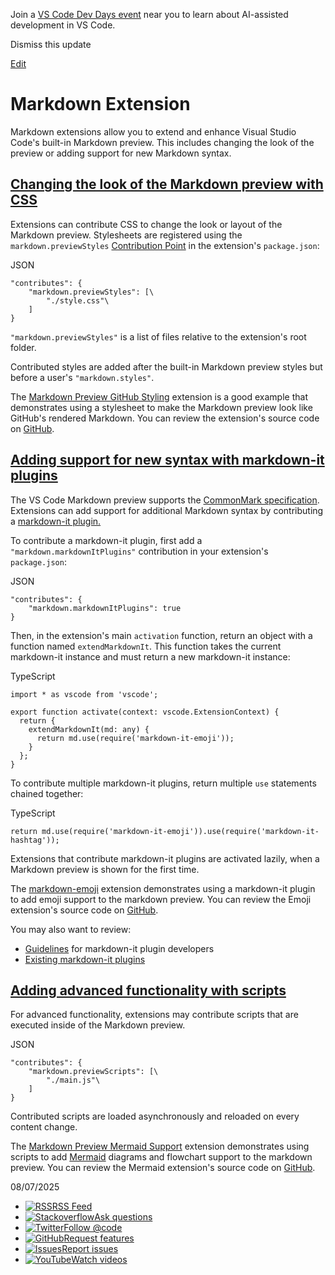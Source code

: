 Join a [VS Code Dev Days event](https://code.visualstudio.com/dev-days) near you to learn about AI-assisted development in VS Code.

Dismiss this update

[Edit](https://vscode.dev/github/microsoft/vscode-docs/blob/main/api/extension-guides/markdown-extension.md "Edit this document in vscode.dev")

# Markdown Extension

Markdown extensions allow you to extend and enhance Visual Studio Code's built-in Markdown preview. This includes changing the look of the preview or adding support for new Markdown syntax.

## [Changing the look of the Markdown preview with CSS](https://code.visualstudio.com/api/extension-guides/markdown-extension\#changing-the-look-of-the-markdown-preview-with-css)

Extensions can contribute CSS to change the look or layout of the Markdown preview. Stylesheets are registered using the `markdown.previewStyles` [Contribution Point](https://code.visualstudio.com/api/references/contribution-points) in the extension's `package.json`:

JSON

```
"contributes": {
    "markdown.previewStyles": [\
        "./style.css"\
    ]
}

```

`"markdown.previewStyles"` is a list of files relative to the extension's root folder.

Contributed styles are added after the built-in Markdown preview styles but before a user's `"markdown.styles"`.

The [Markdown Preview GitHub Styling](https://marketplace.visualstudio.com/items?itemName=bierner.markdown-preview-github-styles) extension is a good example that demonstrates using a stylesheet to make the Markdown preview look like GitHub's rendered Markdown. You can review the extension's source code on [GitHub](https://github.com/mjbvz/vscode-github-markdown-preview-style).

## [Adding support for new syntax with markdown-it plugins](https://code.visualstudio.com/api/extension-guides/markdown-extension\#adding-support-for-new-syntax-with-markdownit-plugins)

The VS Code Markdown preview supports the [CommonMark specification](https://spec.commonmark.org/). Extensions can add support for additional Markdown syntax by contributing a [markdown-it plugin.](https://github.com/markdown-it/markdown-it#syntax-extensions)

To contribute a markdown-it plugin, first add a `"markdown.markdownItPlugins"` contribution in your extension's `package.json`:

JSON

```
"contributes": {
    "markdown.markdownItPlugins": true
}

```

Then, in the extension's main `activation` function, return an object with a function named `extendMarkdownIt`. This function takes the current markdown-it instance and must return a new markdown-it instance:

TypeScript

```
import * as vscode from 'vscode';

export function activate(context: vscode.ExtensionContext) {
  return {
    extendMarkdownIt(md: any) {
      return md.use(require('markdown-it-emoji'));
    }
  };
}

```

To contribute multiple markdown-it plugins, return multiple `use` statements chained together:

TypeScript

```
return md.use(require('markdown-it-emoji')).use(require('markdown-it-hashtag'));

```

Extensions that contribute markdown-it plugins are activated lazily, when a Markdown preview is shown for the first time.

The [markdown-emoji](https://marketplace.visualstudio.com/items?itemName=bierner.markdown-emoji) extension demonstrates using a markdown-it plugin to add emoji support to the markdown preview. You can review the Emoji extension's source code on [GitHub](https://github.com/mjbvz/vscode-markdown-emoji).

You may also want to review:

- [Guidelines](https://github.com/markdown-it/markdown-it/blob/master/docs/development.md) for markdown-it plugin developers
- [Existing markdown-it plugins](https://www.npmjs.com/browse/keyword/markdown-it-plugin)

## [Adding advanced functionality with scripts](https://code.visualstudio.com/api/extension-guides/markdown-extension\#adding-advanced-functionality-with-scripts)

For advanced functionality, extensions may contribute scripts that are executed inside of the Markdown preview.

JSON

```
"contributes": {
    "markdown.previewScripts": [\
        "./main.js"\
    ]
}

```

Contributed scripts are loaded asynchronously and reloaded on every content change.

The [Markdown Preview Mermaid Support](https://marketplace.visualstudio.com/items?itemName=bierner.markdown-mermaid) extension demonstrates using scripts to add [Mermaid](https://mermaid.js.org/) diagrams and flowchart support to the markdown preview. You can review the Mermaid extension's source code on [GitHub](https://github.com/mjbvz/vscode-markdown-mermaid).

08/07/2025

- [![RSS](https://code.visualstudio.com/assets/community/sidebar/rss.svg)RSS Feed](https://code.visualstudio.com/feed.xml)
- [![Stackoverflow](https://code.visualstudio.com/assets/community/sidebar/stackoverflow.svg)Ask questions](https://stackoverflow.com/questions/tagged/vscode)
- [![Twitter](https://code.visualstudio.com/assets/community/sidebar/twitter.svg)Follow @code](https://go.microsoft.com/fwlink/?LinkID=533687)
- [![GitHub](https://code.visualstudio.com/assets/community/sidebar/github.svg)Request features](https://go.microsoft.com/fwlink/?LinkID=533482)
- [![Issues](https://code.visualstudio.com/assets/community/sidebar/issue.svg)Report issues](https://www.github.com/Microsoft/vscode/issues)
- [![YouTube](https://code.visualstudio.com/assets/community/sidebar/youtube.svg)Watch videos](https://www.youtube.com/channel/UCs5Y5_7XK8HLDX0SLNwkd3w)